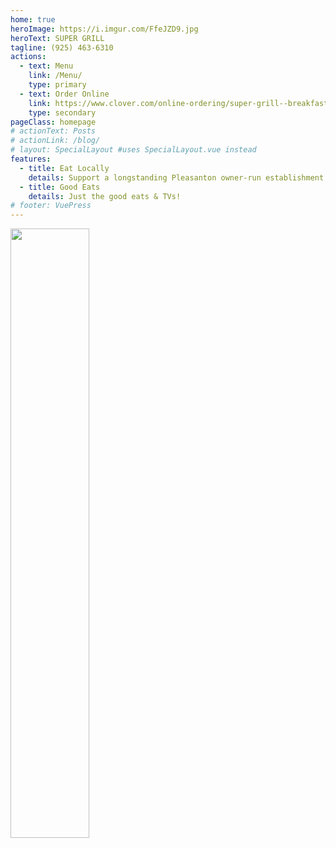 ```yaml
---
home: true
heroImage: https://i.imgur.com/FfeJZD9.jpg
heroText: SUPER GRILL
tagline: (925) 463-6310
actions:
  - text: Menu
    link: /Menu/
    type: primary
  - text: Order Online
    link: https://www.clover.com/online-ordering/super-grill--breakfast-pleasanton
    type: secondary
pageClass: homepage
# actionText: Posts
# actionLink: /blog/
# layout: SpecialLayout #uses SpecialLayout.vue instead
features:
  - title: Eat Locally
    details: Support a longstanding Pleasanton owner-run establishment 
  - title: Good Eats
    details: Just the good eats & TVs!  
# footer: VuePress 
---
```


<img src="https://i.imgur.com/yeoIf6H.png" width=50%>
<!-- <Home/> -->